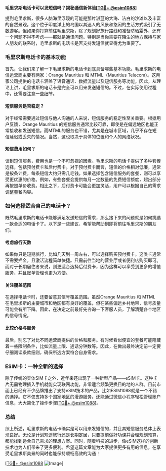 **毛里求斯电话卡可以发短信吗？揭秘通信新体验[[TG💪+ @esim1088](https://t.me/s/esim1088)]**

提到毛里求斯，很多人脑海里浮现的可能是那片湛蓝的大海、洁白的沙滩以及丰富的自然景观。这个位于印度洋上的岛国以其迷人的风景和悠闲的生活方式吸引了无数游客。但如果你打算前往毛里求斯，除了规划好旅行路线和准备防晒霜外，还有一个问题不得不考虑——那就是通讯问题。特别是当你需要在陌生的地方保持与家人朋友的联系时，毛里求斯的电话卡是否支持发短信就显得尤为重要了。

### 毛里求斯电话卡的基本功能

首先，让我们来了解一下毛里求斯的电话卡到底具备哪些基本功能。毛里求斯的电信运营商主要有两家：Orange Mauritius 和 MTML（Mauritius Telecom）。这两家公司提供的电话卡涵盖了语音通话、数据流量以及短信服务等功能。因此，从理论上讲，毛里求斯的电话卡是完全可以用来发送短信的。不过，在实际使用过程中，还需要注意一些细节。

#### 短信服务是否稳定？

对于经常需要通过短信与他人沟通的人来说，短信服务的稳定性至关重要。根据用户反馈，Orange Mauritius 的短信服务通常比较可靠，即使是在偏远地区也能正常接收和发送短信。而MTML的服务也不错，尤其是在城市区域，几乎不存在短信延迟或丢失的情况。当然，这也取决于具体的位置和个人的网络状况。

#### 短信费用如何？

谈到短信服务，费用也是一个不可忽视的因素。毛里求斯的电话卡提供了多种套餐选择，包括预付费卡和后付费卡。对于预付费卡而言，短信的价格相对低廉，通常是按条计费，每条短信大约只需几毛钱。如果选择包含短信服务的套餐，则可以享受更优惠的价格。例如，有些套餐会提供每月一定数量的免费短信额度，超出部分再按照单价收费。相比之下，后付费卡可能会更加灵活，用户可以根据自己的需求调整套餐内容。

### 如何选择适合自己的电话卡？

既然毛里求斯的电话卡能够满足发送短信的需求，那么接下来的问题就是如何挑选一款合适的电话卡了。以下是一些建议，希望能帮助到即将前往毛里求斯的朋友们。

#### 考虑旅行天数

如果你只是短期旅行，比如几天到一周左右，可以选择购买预付费卡。这类卡通常不需要押金，且激活流程简单快捷。只需前往当地的营业厅或者便利店购买即可。而对于长期居住者来说，则更适合选择后付费卡，因为这样可以享受到更多的增值服务，并且账单管理也更为方便。

#### 关注覆盖范围

在选择电话卡时，还要留意其信号覆盖范围。虽然Orange Mauritius 和 MTML 在毛里求斯的主要城市和地区都有良好的覆盖，但在某些偏远乡村地带，信号质量可能会有所下降。因此，在决定之前最好先咨询一下客服人员，了解清楚各个地区的信号情况。

#### 比较价格与服务

最后，别忘了对比不同运营商提供的价格和服务。有时候看似便宜的套餐可能隐藏着一些限制条件，比如流量上限、通话分钟数等。因此，在做出最终决定前一定要仔细阅读条款细则，确保所选方案符合自身需求。

### ESIM卡：一种全新的选择

除了传统的实体SIM卡之外，近年来还出现了一种新型产品——eSIM卡。这种卡片无需物理插入手机就能实现联网功能，非常适合频繁更换目的地的人群。目前市面上已经有不少品牌推出了支持eSIM技术的产品，比如ESIM1088就是一个不错的选择。它不仅支持多个国家地区的漫游服务，还能通过微信小程序轻松管理账户信息，大大简化了操作步骤[[TG💪+ @esim1088](https://t.me/s/esim1088)]。

### 总结

综上所述，毛里求斯的电话卡确实是可以用来发短信的，并且其短信服务总体上表现良好。无论是计划短途旅行还是长期定居，只要提前做好功课并合理规划预算，都能找到适合自己需求的理想方案。同时，随着科技的进步，像eSIM这样的创新技术也为人们带来了更多便利。希望这篇文章能为大家提供更多有用的信息，在享受毛里求斯美景的同时也能保持顺畅高效的沟通！

[[TG💪+ @esim1088](https://t.me/s/esim1088) ![Image](https://i.postimg.cc/4NQfJmqS/Snipaste-2025-05-13-00-14-12.png)]